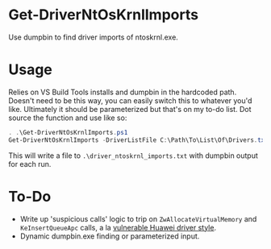 # Get-DriverNtOsKrnlImports
Use dumpbin to find driver imports of ntoskrnl.exe.

# Usage
Relies on VS Build Tools installs and dumpbin in the hardcoded path. Doesn't need to be this way, you can easily switch this to whatever you'd like. Ultimately it should be parameterized but that's on my to-do list. Dot source the function and use like so:
```powershell
. .\Get-DriverNtOsKrnlImports.ps1
Get-DriverNtOsKrnlImports -DriverListFile C:\Path\To\List\Of\Drivers.txt -SaveToOneFile
```

This will write a file to `.\driver_ntoskrnl_imports.txt` with dumpbin output for each run.
# To-Do
- Write up 'suspicious calls' logic to trip on `ZwAllocateVirtualMemory` and `KeInsertQueueApc` calls, a la [vulnerable Huawei driver style](https://www.microsoft.com/security/blog/2019/03/25/from-alert-to-driver-vulnerability-microsoft-defender-atp-investigation-unearths-privilege-escalation-flaw/).
- Dynamic dumpbin.exe finding or parameterized input.
